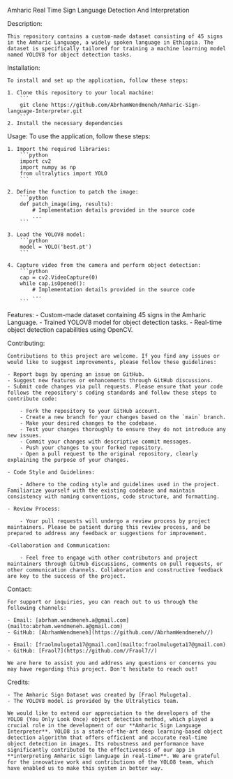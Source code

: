 
Amharic Real Time Sign Language Detection And Interpretation


Description:

    This repository contains a custom-made dataset consisting of 45 signs in the Amharic Language, a widely spoken language in Ethiopia. The dataset is specifically tailored for training a machine learning model named YOLOV8 for object detection tasks.


Installation:

    To install and set up the application, follow these steps:

    1. Clone this repository to your local machine:
        ```
        git clone https://github.com/AbrhamWendmeneh/Amharic-Sign-language-Interpreter.git
        ```
    2. Install the necessary dependencies


Usage:
    To use the application, follow these steps:

    1. Import the required libraries:
        ```python
        import cv2
        import numpy as np
        from ultralytics import YOLO
        ```

    2. Define the function to patch the image:
        ```python
        def patch_image(img, results):
            # Implementation details provided in the source code
            ...
        ```

    3. Load the YOLOV8 model:
        ```python
        model = YOLO('best.pt')
        ```

    4. Capture video from the camera and perform object detection:
        ```python
        cap = cv2.VideoCapture(0)
        while cap.isOpened():
            # Implementation details provided in the source code
            ...
        ```

Features:
    - Custom-made dataset containing 45 signs in the Amharic Language.
    - Trained YOLOV8 model for object detection tasks.
    - Real-time object detection capabilities using OpenCV.


Contributing:

    Contributions to this project are welcome. If you find any issues or would like to suggest improvements, please follow these guidelines:

    - Report bugs by opening an issue on GitHub.
    - Suggest new features or enhancements through GitHub discussions.
    - Submit code changes via pull requests. Please ensure that your code follows the repository's coding standards and follow these steps to contribute code:

        - Fork the repository to your GitHub account.
        - Create a new branch for your changes based on the `main` branch.
        - Make your desired changes to the codebase.
        - Test your changes thoroughly to ensure they do not introduce any new issues.
        - Commit your changes with descriptive commit messages.
        - Push your changes to your forked repository.
        - Open a pull request to the original repository, clearly explaining the purpose of your changes.

    - Code Style and Guidelines:

        - Adhere to the coding style and guidelines used in the project. Familiarize yourself with the existing codebase and maintain consistency with naming conventions, code structure, and formatting.

    - Review Process:

        - Your pull requests will undergo a review process by project maintainers. Please be patient during this review process, and be prepared to address any feedback or suggestions for improvement.

    -Collaboration and Communication:

        - Feel free to engage with other contributors and project maintainers through GitHub discussions, comments on pull requests, or other communication channels. Collaboration and constructive feedback are key to the success of the project.


Contact:

    For support or inquiries, you can reach out to us through the following channels:

    - Email: [abrham.wendmeneh.a@gmail.com](mailto:abrham.wendmeneh.a@gmail.com)
    - GitHub: [AbrhamWendmeneh](https://github.com//AbrhamWendmeneh//)

    - Email: [fraolmulugeta17@gmail.com](mailto:fraolmulugeta17@gmail.com)
    - GitHub: [Fraol7](https://github.com//Fraol7//)

    We are here to assist you and address any questions or concerns you may have regarding this project. Don't hesitate to reach out!


Credits:

    - The Amharic Sign Dataset was created by [Fraol Mulugeta].
    - The YOLOV8 model is provided by the Ultralytics team.

    We would like to extend our appreciation to the developers of the YOLO8 (You Only Look Once) object detection method, which played a crucial role in the development of our **Amharic Sign Language Interpreter**. YOLO8 is a state-of-the-art deep learning-based object detection algorithm that offers efficient and accurate real-time object detection in images. Its robustness and performance have significantly contributed to the effectiveness of our app in **interpreting Amharic sign language in real-time**. We are grateful for the innovative work and contributions of the YOLO8 team, which have enabled us to make this system in better way.

